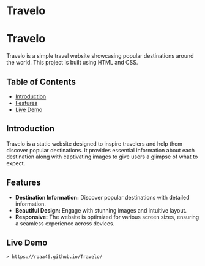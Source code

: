 # Travelo
# Travelo

Travelo is a simple travel website showcasing popular destinations around the world. This project is built using HTML and CSS.

## Table of Contents

- [Introduction](#introduction)
- [Features](#features)
- [Live Demo](#Live-Demo)

## Introduction

Travelo is a static website designed to inspire travelers and help them discover popular destinations. It provides essential information about each destination along with captivating images to give users a glimpse of what to expect.

## Features

- **Destination Information:** Discover popular destinations with detailed information.
- **Beautiful Design:** Engage with stunning images and intuitive layout.
- **Responsive:** The website is optimized for various screen sizes, ensuring a seamless experience across devices.

## Live Demo
    > https://roaa46.github.io/Travelo/
